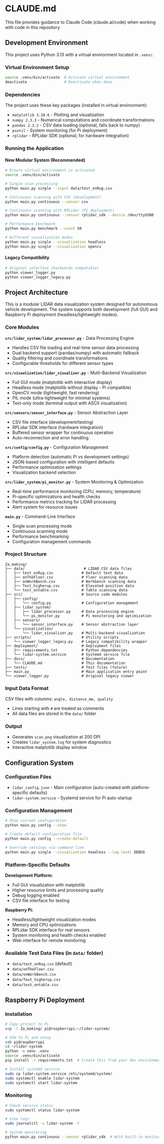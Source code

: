# CLAUDE.md

This file provides guidance to Claude Code (claude.ai/code) when working with code in this repository.

## Development Environment

This project uses Python 3.13 with a virtual environment located in `.venv/`.

### Virtual Environment Setup

```bash
source .venv/bin/activate  # Activate virtual environment
deactivate                 # Deactivate when done
```

### Dependencies

The project uses these key packages (installed in virtual environment):

- `matplotlib 3.10.6` - Plotting and visualization
- `numpy 2.3.3` - Numerical computations and coordinate transformations
- `pandas 2.3.2` - CSV data loading (optional, falls back to numpy)
- `psutil` - System monitoring (for Pi deployment)
- `rplidar` - RPLidar SDK (optional, for hardware integration)

### Running the Application

#### New Modular System (Recommended)

```bash
# Ensure virtual environment is activated
source .venv/bin/activate

# Single scan processing
python main.py single --input data/test_onRug.csv

# Continuous scanning with CSV (development)
python main.py continuous --sensor csv

# Continuous scanning with RPLidar (Pi deployment)
python main.py continuous --sensor rplidar_sdk --device /dev/ttyUSB0

# Performance benchmark
python main.py benchmark --count 50

# Different visualization modes
python main.py single --visualization headless
python main.py single --visualization opencv
```

#### Legacy Compatibility

```bash
# Original interface (backwards compatible)
python viewer_logger.py
python viewer_logger_legacy.py
```

## Project Architecture

This is a modular LIDAR data visualization system designed for autonomous vehicle development. The system supports both development (full GUI) and Raspberry Pi deployment (headless/lightweight modes).

### Core Modules

**`src/lidar_system/lidar_processor.py`** - Data Processing Engine

- Handles CSV file loading and real-time sensor data processing
- Dual backend support (pandas/numpy) with automatic fallback
- Quality filtering and coordinate transformations
- Configurable thresholds for different sensor types

**`src/visualization/lidar_visualizer.py`** - Multi-Backend Visualization

- Full GUI mode (matplotlib with interactive display)
- Headless mode (matplotlib without display - Pi compatible)
- OpenCV mode (lightweight, fast rendering)
- PIL mode (ultra-lightweight for minimal systems)
- Text-only mode (terminal output with ASCII visualization)

**`src/sensors/sensor_interface.py`** - Sensor Abstraction Layer

- CSV file interface (development/testing)
- RPLidar SDK interface (hardware integration)
- Buffered sensor wrapper for continuous operation
- Auto-reconnection and error handling

**`src/config/config.py`** - Configuration Management

- Platform detection (automatic Pi vs development settings)
- JSON-based configuration with intelligent defaults
- Performance optimization settings
- Visualization backend selection

**`src/lidar_system/pi_monitor.py`** - System Monitoring & Optimization

- Real-time performance monitoring (CPU, memory, temperature)
- Pi-specific optimizations and health checks
- Performance metrics tracking for LIDAR processing
- Alert system for resource issues

**`main.py`** - Command-Line Interface

- Single scan processing mode
- Continuous scanning mode
- Performance benchmarking
- Configuration management commands

### Project Structure

```
Za_making/
├── data/                           # LIDAR CSV data files
│   ├── test_onRug.csv             # Default test data
│   ├── onTheFloor.csv             # Floor scanning data
│   ├── onWorkBench.csv            # Workbench scanning data
│   ├── Test_higherup.csv          # Elevated position data
│   └── test_ontable.csv           # Table scanning data
├── src/                           # Source code modules
│   ├── config/
│   │   └── config.py              # Configuration management
│   ├── lidar_system/
│   │   ├── lidar_processor.py     # Data processing engine
│   │   └── pi_monitor.py          # Pi monitoring and optimization
│   ├── sensors/
│   │   └── sensor_interface.py    # Sensor abstraction layer
│   └── visualization/
│       └── lidar_visualizer.py    # Multi-backend visualization
├── scripts/                       # Utility scripts
│   └── viewer_logger_legacy.py    # Legacy compatibility wrapper
├── deployment/                    # Deployment files
│   ├── requirements.txt           # Python dependencies
│   └── lidar-system.service       # Systemd service file
├── docs/                          # Documentation
│   └── CLAUDE.md                  # This documentation
├── tests/                         # Test files (future)
├── main.py                        # Main application entry point
└── viewer_logger.py               # Original legacy viewer
```

### Input Data Format

CSV files with columns: `angle, distance_mm, quality`

- Lines starting with `#` are treated as comments
- All data files are stored in the `data/` folder

### Output

- Generates `scan.png` visualization at 200 DPI
- Creates `lidar_system.log` for system diagnostics
- Interactive matplotlib display window

## Configuration System

### Configuration Files

- `lidar_config.json` - Main configuration (auto-created with platform-specific defaults)
- `lidar-system.service` - Systemd service for Pi auto-startup

### Configuration Management

```bash
# Show current configuration
python main.py config --show

# Create default configuration file
python main.py config --create-default

# Override settings via command line
python main.py single --visualization headless --log-level DEBUG
```

### Platform-Specific Defaults

**Development Platform:**

- Full GUI visualization with matplotlib
- Higher resource limits and processing quality
- Debug logging enabled
- CSV file interface for testing

**Raspberry Pi:**

- Headless/lightweight visualization modes
- Memory and CPU optimizations
- RPLidar SDK interface for real sensors
- System monitoring and health checks enabled
- Web interface for remote monitoring

### Available Test Data Files (in `data/` folder)

- `data/test_onRug.csv` (default)
- `data/onTheFloor.csv`
- `data/onWorkBench.csv`
- `data/Test_higherup.csv`
- `data/test_ontable.csv`

## Raspberry Pi Deployment

### Installation

```bash
# Copy project to Pi
scp -r Za_making/ pi@raspberrypi:~/lidar-system/

# SSH to Pi and setup
ssh pi@raspberrypi
cd ~/lidar-system
python -m venv .venv
source .venv/bin/activate
pip install -r requirements.txt  # Create this from your dev environment

# Install systemd service
sudo cp lidar-system.service /etc/systemd/system/
sudo systemctl enable lidar-system
sudo systemctl start lidar-system
```

### Monitoring

```bash
# Check service status
sudo systemctl status lidar-system

# View logs
sudo journalctl -u lidar-system -f

# System monitoring
python main.py continuous --sensor rplidar_sdk  # With built-in monitoring
```
